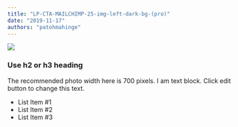 ```yaml
---
title: "LP-CTA-MAILCHIMP-25-img-left-dark-bg-(pro)"
date: "2019-11-17"
authors: "patohmahinge"
---
```


![](images/placeholder-700x450.jpg)

### Use h2 or h3 heading

The recommended photo width here is 700 pixels. I am text block. Click edit button to change this text.

- List Item #1
- List Item #2
- List Item #3

